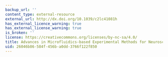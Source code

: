 ```yaml
---
backup_url: ''
content_type: external-resource
external_url: http://dx.doi.org/10.1039/c2lc41081h
has_external_licence_warning: true
has_external_license_warning: true
is_broken: ''
license: https://creativecommons.org/licenses/by-nc-sa/4.0/
title: Advances in Microfluidics-based Experimental Methods for Neuroscience Research
uid: 26046b86-584f-456b-a0dd-3766f122f850
---
```

